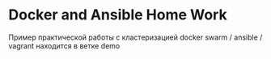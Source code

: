 # Docker and Ansible Home Work

Пример практической работы с кластеризацией docker swarm / ansible / vagrant находится в ветке demo
